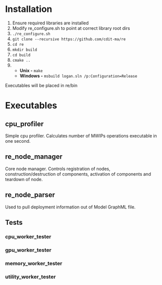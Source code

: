 # Installation
1. Ensure required libraries are installed
2. Modify re_configure.sh to point at correct library root dirs
3. ``./re_configure.sh``
4. ``git clone --recursive https://github.com/cdit-ma/re``
5. ``cd re``
6. ``mkdir build``
7. ``cd build``
8. ``cmake ..``
9. * **Unix -** ``make``
   * **Windows -** ``msbuild logan.sln /p:Configuration=Release``

Executables will be placed in re/bin

# Executables
## cpu_profiler
Simple cpu profiler. Calculates number of MWIPs operations executable in one second.
## re\_node\_manager
Core node manager. Controls registration of nodes, construction/destruction of components, activation of components and teardown of node.
## re\_node\_parser
Used to pull deployment information out of Model GraphML file.
## Tests
### cpu\_worker\_tester
### gpu\_worker\_tester
### memory\_worker\_tester
### utility\_worker\_tester